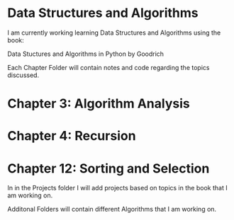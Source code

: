# Data Structures and Algorithms 


I am currently working learning Data Structures and Algorithms using the book:

Data Stuctures and Algorithms in Python by Goodrich



Each Chapter Folder will contain notes and code regarding the topics discussed.

# Chapter 3: Algorithm Analysis

# Chapter 4: Recursion

# Chapter 12: Sorting and Selection


In in the Projects folder I will add projects based on topics in the book that I am working on.

Additonal Folders will contain different Algorithms that I am working on.

